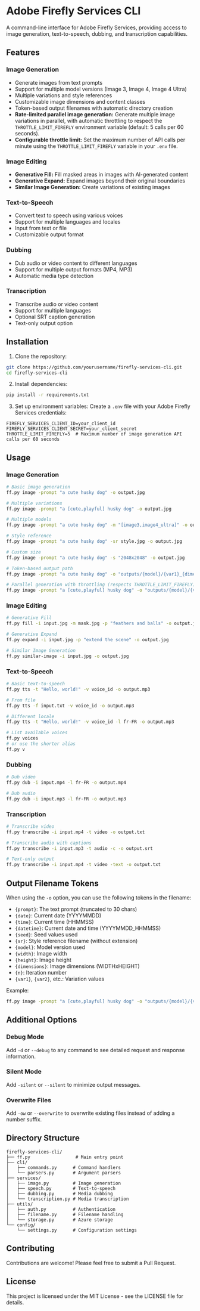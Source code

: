 # Adobe Firefly Services CLI

A command-line interface for Adobe Firefly Services, providing access to image generation, text-to-speech, dubbing, and transcription capabilities.

## Features

### Image Generation
- Generate images from text prompts
- Support for multiple model versions (Image 3, Image 4, Image 4 Ultra)
- Multiple variations and style references
- Customizable image dimensions and content classes
- Token-based output filenames with automatic directory creation
- **Rate-limited parallel image generation:** Generate multiple image variations in parallel, with automatic throttling to respect the `THROTTLE_LIMIT_FIREFLY` environment variable (default: 5 calls per 60 seconds).
- **Configurable throttle limit:** Set the maximum number of API calls per minute using the `THROTTLE_LIMIT_FIREFLY` variable in your `.env` file.

### Image Editing
- **Generative Fill:** Fill masked areas in images with AI-generated content
- **Generative Expand:** Expand images beyond their original boundaries
- **Similar Image Generation:** Create variations of existing images

### Text-to-Speech
- Convert text to speech using various voices
- Support for multiple languages and locales
- Input from text or file
- Customizable output format

### Dubbing
- Dub audio or video content to different languages
- Support for multiple output formats (MP4, MP3)
- Automatic media type detection

### Transcription
- Transcribe audio or video content
- Support for multiple languages
- Optional SRT caption generation
- Text-only output option

## Installation

1. Clone the repository:
```bash
git clone https://github.com/yourusername/firefly-services-cli.git
cd firefly-services-cli
```

2. Install dependencies:
```bash
pip install -r requirements.txt
```

3. Set up environment variables:
Create a `.env` file with your Adobe Firefly Services credentials:
```
FIREFLY_SERVICES_CLIENT_ID=your_client_id
FIREFLY_SERVICES_CLIENT_SECRET=your_client_secret
THROTTLE_LIMIT_FIREFLY=5  # Maximum number of image generation API calls per 60 seconds
```

## Usage

### Image Generation
```bash
# Basic image generation
ff.py image -prompt "a cute husky dog" -o output.jpg

# Multiple variations
ff.py image -prompt "a [cute,playful] husky dog" -o output.jpg

# Multiple models
ff.py image -prompt "a cute husky dog" -m "[image3,image4_ultra]" -o output.jpg

# Style reference
ff.py image -prompt "a cute husky dog" -sr style.jpg -o output.jpg

# Custom size
ff.py image -prompt "a cute husky dog" -s "2048x2048" -o output.jpg

# Token-based output path
ff.py image -prompt "a cute husky dog" -o "outputs/{model}/{var1}_{dimensions}_{sr}_{n}.jpg"

# Parallel generation with throttling (respects THROTTLE_LIMIT_FIREFLY)
ff.py image -prompt "a [cute,playful] husky dog" -o "outputs/{model}/{var1}_{n}.jpg" -n 4
```

### Image Editing
```bash
# Generative Fill
ff.py fill -i input.jpg -m mask.jpg -p "feathers and balls" -o output.jpg

# Generative Expand
ff.py expand -i input.jpg -p "extend the scene" -o output.jpg

# Similar Image Generation
ff.py similar-image -i input.jpg -o output.jpg
```

### Text-to-Speech
```bash
# Basic text-to-speech
ff.py tts -t "Hello, world!" -v voice_id -o output.mp3

# From file
ff.py tts -f input.txt -v voice_id -o output.mp3

# Different locale
ff.py tts -t "Hello, world!" -v voice_id -l fr-FR -o output.mp3

# List available voices
ff.py voices
# or use the shorter alias
ff.py v
```

### Dubbing
```bash
# Dub video
ff.py dub -i input.mp4 -l fr-FR -o output.mp4

# Dub audio
ff.py dub -i input.mp3 -l fr-FR -o output.mp3
```

### Transcription
```bash
# Transcribe video
ff.py transcribe -i input.mp4 -t video -o output.txt

# Transcribe audio with captions
ff.py transcribe -i input.mp3 -t audio -c -o output.srt

# Text-only output
ff.py transcribe -i input.mp4 -t video -text -o output.txt
```

## Output Filename Tokens

When using the `-o` option, you can use the following tokens in the filename:

- `{prompt}`: The text prompt (truncated to 30 chars)
- `{date}`: Current date (YYYYMMDD)
- `{time}`: Current time (HHMMSS)
- `{datetime}`: Current date and time (YYYYMMDD_HHMMSS)
- `{seed}`: Seed values used
- `{sr}`: Style reference filename (without extension)
- `{model}`: Model version used
- `{width}`: Image width
- `{height}`: Image height
- `{dimensions}`: Image dimensions (WIDTHxHEIGHT)
- `{n}`: Iteration number
- `{var1}`, `{var2}`, etc.: Variation values

Example:
```bash
ff.py image -prompt "a [cute,playful] husky dog" -o "outputs/{model}/{var1}_{dimensions}_{n}.jpg"
```

## Additional Options

### Debug Mode
Add `-d` or `--debug` to any command to see detailed request and response information.

### Silent Mode
Add `-silent` or `--silent` to minimize output messages.

### Overwrite Files
Add `-ow` or `--overwrite` to overwrite existing files instead of adding a number suffix.

## Directory Structure

```
firefly-services-cli/
├── ff.py                 # Main entry point
├── cli/
│   ├── commands.py      # Command handlers
│   └── parsers.py       # Argument parsers
├── services/
│   ├── image.py         # Image generation
│   ├── speech.py        # Text-to-speech
│   ├── dubbing.py       # Media dubbing
│   └── transcription.py # Media transcription
├── utils/
│   ├── auth.py          # Authentication
│   ├── filename.py      # Filename handling
│   └── storage.py       # Azure storage
└── config/
    └── settings.py      # Configuration settings
```

## Contributing

Contributions are welcome! Please feel free to submit a Pull Request.

## License

This project is licensed under the MIT License - see the LICENSE file for details. 